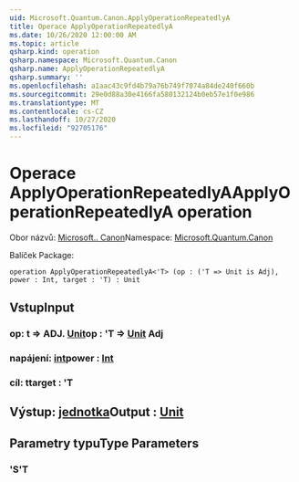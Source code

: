 ```yaml
---
uid: Microsoft.Quantum.Canon.ApplyOperationRepeatedlyA
title: Operace ApplyOperationRepeatedlyA
ms.date: 10/26/2020 12:00:00 AM
ms.topic: article
qsharp.kind: operation
qsharp.namespace: Microsoft.Quantum.Canon
qsharp.name: ApplyOperationRepeatedlyA
qsharp.summary: ''
ms.openlocfilehash: a1aac43c9fd4b79a76b749f7074a84de240f660b
ms.sourcegitcommit: 29e0d88a30e4166fa580132124b0eb57e1f0e986
ms.translationtype: MT
ms.contentlocale: cs-CZ
ms.lasthandoff: 10/27/2020
ms.locfileid: "92705176"
---
```

# <a name="applyoperationrepeatedlya-operation"></a><span data-ttu-id="064e2-102">Operace ApplyOperationRepeatedlyA</span><span class="sxs-lookup"><span data-stu-id="064e2-102">ApplyOperationRepeatedlyA operation</span></span>

<span data-ttu-id="064e2-103">Obor názvů: [Microsoft.. Canon](xref:Microsoft.Quantum.Canon)</span><span class="sxs-lookup"><span data-stu-id="064e2-103">Namespace: [Microsoft.Quantum.Canon](xref:Microsoft.Quantum.Canon)</span></span>

<span data-ttu-id="064e2-104">Balíček [](https://nuget.org/packages/)</span><span class="sxs-lookup"><span data-stu-id="064e2-104">Package: [](https://nuget.org/packages/)</span></span>




```qsharp
operation ApplyOperationRepeatedlyA<'T> (op : ('T => Unit is Adj), power : Int, target : 'T) : Unit
```


## <a name="input"></a><span data-ttu-id="064e2-105">Vstup</span><span class="sxs-lookup"><span data-stu-id="064e2-105">Input</span></span>

### <a name="op--t--unit-adj"></a><span data-ttu-id="064e2-106">op: t => ADJ. [Unit](xref:microsoft.quantum.lang-ref.unit)</span><span class="sxs-lookup"><span data-stu-id="064e2-106">op : 'T => [Unit](xref:microsoft.quantum.lang-ref.unit) Adj</span></span>




### <a name="power--int"></a><span data-ttu-id="064e2-107">napájení: [int](xref:microsoft.quantum.lang-ref.int)</span><span class="sxs-lookup"><span data-stu-id="064e2-107">power : [Int](xref:microsoft.quantum.lang-ref.int)</span></span>




### <a name="target--t"></a><span data-ttu-id="064e2-108">cíl: t</span><span class="sxs-lookup"><span data-stu-id="064e2-108">target : 'T</span></span>





## <a name="output--unit"></a><span data-ttu-id="064e2-109">Výstup: [jednotka](xref:microsoft.quantum.lang-ref.unit)</span><span class="sxs-lookup"><span data-stu-id="064e2-109">Output : [Unit](xref:microsoft.quantum.lang-ref.unit)</span></span>



## <a name="type-parameters"></a><span data-ttu-id="064e2-110">Parametry typu</span><span class="sxs-lookup"><span data-stu-id="064e2-110">Type Parameters</span></span>

### <a name="t"></a><span data-ttu-id="064e2-111">'S</span><span class="sxs-lookup"><span data-stu-id="064e2-111">'T</span></span>

